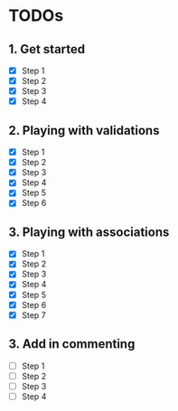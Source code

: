 # TODOs

## 1. Get started

- [x] Step 1
- [x] Step 2
- [x] Step 3
- [x] Step 4

## 2. Playing with validations

- [x] Step 1
- [x] Step 2
- [x] Step 3
- [x] Step 4
- [x] Step 5
- [x] Step 6

## 3. Playing with associations

- [x] Step 1
- [x] Step 2
- [x] Step 3
- [x] Step 4
- [x] Step 5
- [x] Step 6
- [x] Step 7

## 3. Add in commenting

- [ ] Step 1
- [ ] Step 2
- [ ] Step 3
- [ ] Step 4
